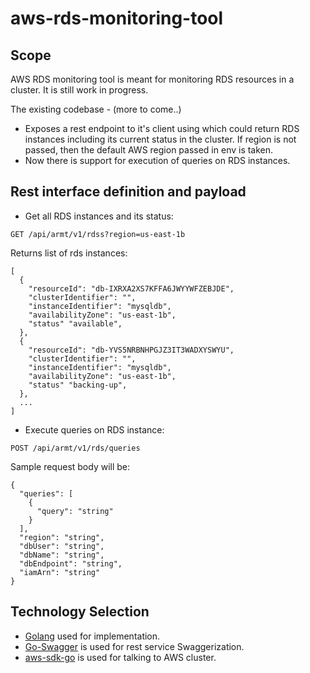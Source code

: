 # aws-rds-monitoring-tool
## Scope
AWS RDS monitoring tool is meant for monitoring RDS resources in a cluster. It is still work in progress.

The existing codebase - (more to come..)
* Exposes a rest endpoint to it's client using which could return RDS instances including its current status in the 
  cluster. If region is not passed, then the default AWS region passed in env is taken.
* Now there is support for execution of queries on RDS instances. 

## Rest interface definition and payload
* Get all RDS instances and its status:
```
GET /api/armt/v1/rdss?region=us-east-1b
```
Returns list of rds instances:
```
[
  {
    "resourceId": "db-IXRXA2XS7KFFA6JWYYWFZEBJDE",
    "clusterIdentifier": "",
    "instanceIdentifier": "mysqldb",
    "availabilityZone": "us-east-1b",
    "status" "available",
  },
  {
    "resourceId": "db-YVS5NRBNHPGJZ3IT3WADXYSWYU",
    "clusterIdentifier": "",
    "instanceIdentifier": "mysqldb",
    "availabilityZone": "us-east-1b",
    "status" "backing-up",
  },
  ...
]
```
* Execute queries on RDS instance:
```
POST /api/armt/v1/rds/queries
```
Sample request body will be:
```
{
  "queries": [
    {
      "query": "string"
    }
  ],
  "region": "string",
  "dbUser": "string",
  "dbName": "string",
  "dbEndpoint": "string",
  "iamArn": "string"
}
```


## Technology Selection
* [Golang](https://golang.org/) used for implementation.
* [Go-Swagger](https://github.com/go-swagger/go-swagger) is used for rest service Swaggerization.
* [aws-sdk-go](https://github.com/aws/aws-sdk-go) is used for talking to AWS cluster.
